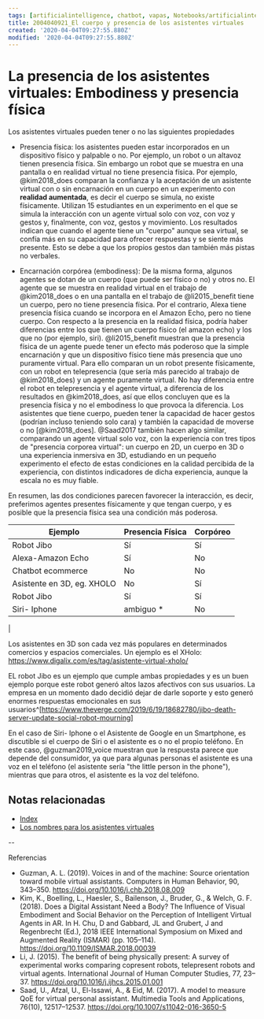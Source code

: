 ```yaml
---
tags: [artificialintelligence, chatbot, vapas, Notebooks/artificialintelligence, virtualagents, body, embodiness, physicalpresence]
title: 2004040921_El cuerpo y presencia de los asistentes virtuales
created: '2020-04-04T09:27:55.880Z'
modified: '2020-04-04T09:27:55.880Z'
---
```


# La presencia de los asistentes virtuales: Embodiness y presencia física

Los asistentes virtuales pueden tener o no las siguientes propiedades

- Presencia física: los asistentes pueden estar incorporados en un dispositivo físico y palpable o no. Por ejemplo, un robot o un altavoz tienen presencia física. Sin embargo un robot que se muestra en una pantalla o en realidad virtual no tiene presencia física. Por ejemplo, @kim2018_does comparan la confianza y la aceptación de un asistente virtual con o sin encarnación en un cuerpo en un experimento con **realidad aumentada**, es decir el cuerpo se simula, no existe físicamente. Utilizan 15 estudiantes en un experimento en el que se simula la interacción con un agente virtual solo con voz, con voz y gestos y, finalmente, con voz, gestos y movimiento. Los resultados indican que cuando el agente tiene un "cuerpo" aunque sea virtual, se confía más en su capacidad para ofrecer respuestas y se siente más presente. Esto se debe a que los propios gestos dan también más pistas no verbales.

- Encarnación corpórea (embodiness): De la misma forma, algunos agentes se dotan de un cuerpo (que puede ser físico o no) y otros no. El agente que se muestra en realidad virtual en el trabajo de @kim2018_does o en una pantalla en el trabajo de @li2015_benefit tiene un cuerpo, pero no tiene presencia física. Por el contrario, Alexa tiene presencia física cuando se incorpora en el Amazon Echo, pero no tiene cuerpo. Con respecto a la presencia en la realidad física, podría haber diferencias entre los que tienen un cuerpo físico (el amazon echo) y los que no (por ejemplo, siri). @li2015_benefit muestran que la presencia física de un agente puede tener un efecto más poderoso que la simple encarnación y que un dispositivo físico tiene más presencia que uno puramente virtual. Para ello comparan un un robot presente físicamente, con un robot en telepresencia (que sería más parecido al trabajo de  @kim2018_does) y un agente puramente virtual. No hay diferencia entre el robot en telepresencia y el agente virtual, a diferencia de los resultados en @kim2018_does, así que ellos concluyen que es la presencia física y no el embodiness lo que provoca la diferencia. Los asistentes que tiene cuerpo, pueden tener la capacidad de hacer gestos (podrían incluso teniendo solo cara) y también la capacidad de moverse o no [@kim2018_does]. @Saad2017 también hacen algo similar, comparando un agente virtual solo voz, con la experiencia con tres tipos de "presencia corporea virtual": un cuerpo en 2D, un cuerpo en 3D o una experiencia inmersiva en 3D, estudiando en un pequeño experimento el efecto de estas condiciones en la calidad percibida de la experiencia, con distintos indicadores de dicha experiencia, aunque la escala no es muy fiable.

En resumen, las dos condiciones parecen favorecer la interacción, es decir, preferimos agentes presentes físicamente y que tengan cuerpo, y es posible que la presencia física sea una condición más poderosa.

|Ejemplo                     | Presencia Física | Corpóreo | 
|----------------------------|------------------|----------|
|Robot Jibo                  |  Sí              |   Sí     |
|Alexa-Amazon Echo           |  Sí              |   No     |
|Chatbot ecommerce           |  No              |   No     |
|Asistente en 3D, eg. XHOLO  |  No              |   Sí     |
|Robot Jibo                  |  Sí              |   Sí     |
|Siri- Iphone                |  ambiguo *       |   No     |
|

Los asistentes en 3D son cada vez más populares en determinados comercios y espacios comerciales. Un ejemplo es el XHolo: https://www.digalix.com/es/tag/asistente-virtual-xholo/

EL robot Jibo es un ejemplo que cumple ambas propiedades y es un buen ejemplo porque este robot generó altos lazos afectivos con sus usuarios. La empresa en un momento dado decidió dejar de darle soporte y esto generó enormes respuestas emocionales en sus usuarios^[https://www.theverge.com/2019/6/19/18682780/jibo-death-server-update-social-robot-mourning]

En el caso de Siri- Iphone o el Asistente de Google en un Smartphone, es discutible si el cuerpo de Siri o el asistente es o no el propio teléfono. En este caso, @guzman2019_voice muestran que la respuesta parece que depende del consumidor, ya que para algunas personas el asistente es una voz en el teléfono (el asistente sería "the little person in the phone"), mientras que para otros, el asistente es la voz del teléfono. 


## Notas relacionadas

- [Index](_2003101705_index.md)
- [Los nombres para los asistentes virtuales](2004030718_nombresasistentesvirtuales.md)

-- 

Referencias

- Guzman, A. L. (2019). Voices in and of the machine: Source orientation toward mobile virtual assistants. Computers in Human Behavior, 90, 343–350. https://doi.org/10.1016/j.chb.2018.08.009
- Kim, K., Boelling, L., Haesler, S., Bailenson, J., Bruder, G., & Welch, G. F. (2018). Does a Digital Assistant Need a Body? The Influence of Visual Embodiment and Social Behavior on the Perception of Intelligent Virtual Agents in AR. In H. Chu, D and Gabbard, JL and Grubert, J and Regenbrecht (Ed.), 2018 IEEE International Symposium on Mixed and Augmented Reality (ISMAR) (pp. 105–114). https://doi.org/10.1109/ISMAR.2018.00039
- Li, J. (2015). The benefit of being physically present: A survey of experimental works comparing copresent robots, telepresent robots and virtual agents. International Journal of Human Computer Studies, 77, 23–37. https://doi.org/10.1016/j.ijhcs.2015.01.001
- Saad, U., Afzal, U., El-Issawi, A., & Eid, M. (2017). A model to measure QoE for virtual personal assistant. Multimedia Tools and Applications, 76(10), 12517–12537. https://doi.org/10.1007/s11042-016-3650-5